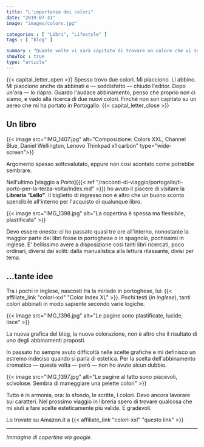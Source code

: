 ```yaml
---
title: "L'importanza dei colori"
date: "2019-07-31"
image: "images/colors.jpg"

categories : [ "Libri", "Lifestyle" ]
tags : [ "blog" ]

summary : "Quante volte vi sarà capitato di trovare un colore che vi soddisfa, che vi appaga la vista. Vi mette alla ricerca di un secondo colore, per abbinarlo. E lo trovate. Poi, a mente fredda, guardate l'accostamento, e vi pentite della scelta fatta..."
showToc : true
type: "article"
---
```


{{< capital_letter_open >}}
Spesso trovo due colori. Mi piacciono. Li abbino. Mi piacciono anche da abbinati e ― soddisfatto ― chiudo l'editor. Dopo un'ora ― lo riapro. Guardo l'audace abbinamento, penso che proprio non ci siamo, e vado alla ricerca di due nuovi colori.
Finchè non son capitato su un aereo che mi ha portato in Portogallo.
{{< capital_letter_close >}}

## Un libro

{{< image src="IMG_1407.jpg" alt="Composizione: Colors XXL, Channel Blue, Daniel Wellington, Lenovo Thinkpad x1 carbon" type="wide-screen">}}

Argomento spesso sottovalutato, eppure non così scontato come potrebbe sembrare.

Nell'ultimo [viaggio a Porto]({{< ref "/racconti-di-viaggio/portogallo/ti-porto-per-la-terza-volta/index.md" >}}) ho avuto il piacere di visitare la **Libreria** "**Lello"**. Il biglietto di ingresso non è altro che un buono sconto spendibile all'interno per l'acquisto di qualunque libro.

{{< image src="IMG_1398.jpg" alt="La copertina è spessa ma flessibile, plastificata" >}}

Devo essere onesto: ci ho passato quasi tre ore all'interno, nonostante la maggior parte dei libri fosse in portoghese o in spagnolo, pochissimi in inglese. E' bellissimo avere a disposizione così tanti libri ricercati, poco ordinari, diversi dai soliti: dalla manualistica alla lettura rilassante, divisi per tema.

## ...tante idee

Tra i pochi in inglese, nascosti tra la miriade in portoghese, lui: {{< affiliate_link "colori-xxl" "Color Index XL" >}}. Pochi testi (_in inglese_), tanti colori abbinati in modo sapiente secondo varie logiche.

{{< image src="IMG_1396.jpg" alt="Le pagine sono plastificate, lucide, lisce" >}}

La nuova grafica del blog, la nuova colorazione, non è altro che il risultato di uno degli abbinamenti proposti.

In passato ho sempre avuto difficoltà nelle scelte grafiche e mi definisco un estremo indeciso quando si parla di estetica. Per la scelta dell'abbinamento cromatico ― questa volta ― però ― non ho avuto alcun dubbio.

{{< image src="IMG_1397.jpg" alt="Le pagine al tatto sono piacevoli, scivolose. Sembra di maneggiare una pelette colori" >}}

Tutto è in armonia, ora: lo sfondo, le scritte, I colori. Devo ancora lavorare sui caratteri. Nel prossimo viaggio in libreria spero di trovare qualcosa che mi aiuti a fare scelte esteticamente più valide. E gradevoli.

Lo trovate su Amazon.it a {{< affiliate_link "colori-xxl" "questo link" >}}

* * *

_Immagine di copertina via google._
